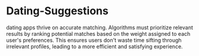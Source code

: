# Dating-Suggestions
dating apps thrive on accurate matching. Algorithms must prioritize relevant results by ranking potential matches based on the weight assigned to each user's preferences. This ensures users don't waste time sifting through irrelevant profiles, leading to a more efficient and satisfying experience.
